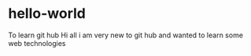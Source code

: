 # hello-world
To learn git hub
Hi all i am very new to git hub and wanted to learn some web technologies
